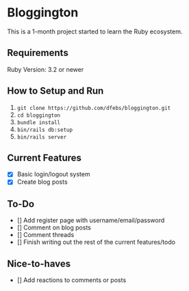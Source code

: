 # Bloggington

This is a 1-month project started to learn the Ruby ecosystem. 

## Requirements
Ruby Version: 3.2 or newer

## How to Setup and Run
1. `git clone https://github.com/dfebs/bloggington.git`
1. `cd bloggington`
1. `bundle install`
1. `bin/rails db:setup`
1. `bin/rails server`

## Current Features
- [x] Basic login/logout system
- [x] Create blog posts

## To-Do
- [] Add register page with username/email/password
- [] Comment on blog posts
- [] Comment threads
- [] Finish writing out the rest of the current features/todo

## Nice-to-haves
- [] Add reactions to comments or posts

